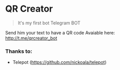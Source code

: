 # QR Creator
>It's my first bot Telegram BOT

Send him your text to have a QR code
Avaiable here: http://t.me/qrcreator_bot

### Thanks to:
* Telepot (https://github.com/nickoala/telepot)
